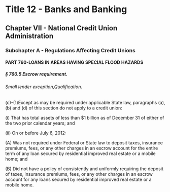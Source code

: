 
# Title 12 - Banks and Banking
## Chapter VII - National Credit Union Administration
### Subchapter A - Regulations Affecting Credit Unions
#### PART 760-LOANS IN AREAS HAVING SPECIAL FLOOD HAZARDS
##### § 760.5 Escrow requirement.
###### Small lender exception,Qualification.

(c)-(1)Except as may be required under applicable State law, paragraphs (a), (b) and (d) of this section do not apply to a credit union:

(i) That has total assets of less than $1 billion as of December 31 of either of the two prior calendar years; and

(ii) On or before July 6, 2012:

(A) Was not required under Federal or State law to deposit taxes, insurance premiums, fees, or any other charges in an escrow account for the entire term of any loan secured by residential improved real estate or a mobile home; and

(B) Did not have a policy of consistently and uniformly requiring the deposit of taxes, insurance premiums, fees, or any other charges in an escrow account for any loans secured by residential improved real estate or a mobile home.
